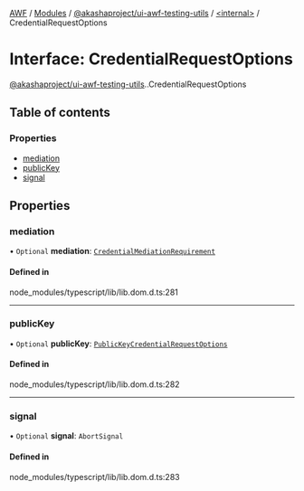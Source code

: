 [AWF](../README.md) / [Modules](../modules.md) / [@akashaproject/ui-awf-testing-utils](../modules/akashaproject_ui_awf_testing_utils.md) / [<internal\>](../modules/akashaproject_ui_awf_testing_utils._internal_.md) / CredentialRequestOptions

# Interface: CredentialRequestOptions

[@akashaproject/ui-awf-testing-utils](../modules/akashaproject_ui_awf_testing_utils.md).[<internal>](../modules/akashaproject_ui_awf_testing_utils._internal_.md).CredentialRequestOptions

## Table of contents

### Properties

- [mediation](akashaproject_ui_awf_testing_utils._internal_.CredentialRequestOptions.md#mediation)
- [publicKey](akashaproject_ui_awf_testing_utils._internal_.CredentialRequestOptions.md#publickey)
- [signal](akashaproject_ui_awf_testing_utils._internal_.CredentialRequestOptions.md#signal)

## Properties

### mediation

• `Optional` **mediation**: [`CredentialMediationRequirement`](../modules/akashaproject_ui_awf_testing_utils._internal_.md#credentialmediationrequirement)

#### Defined in

node_modules/typescript/lib/lib.dom.d.ts:281

___

### publicKey

• `Optional` **publicKey**: [`PublicKeyCredentialRequestOptions`](akashaproject_ui_awf_testing_utils._internal_.PublicKeyCredentialRequestOptions.md)

#### Defined in

node_modules/typescript/lib/lib.dom.d.ts:282

___

### signal

• `Optional` **signal**: `AbortSignal`

#### Defined in

node_modules/typescript/lib/lib.dom.d.ts:283
